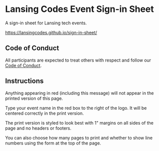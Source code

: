 # Lansing Codes Event Sign-in Sheet

A sign-in sheet for Lansing tech events.

https://lansingcodes.github.io/sign-in-sheet/

## Code of Conduct
All participants are expected to treat others with respect and follow our [Code of Conduct](https://www.lansing.codes/code-of-conduct/).

## Instructions

Anything appearing in red (including this message) will not appear in the printed version of this page.

Type your event name in the red box to the right of the logo. It will be centered correctly in the print version.

The print version is styled to look best with 1" margins on all sides of the page and no headers or footers.

You can also choose how many pages to print and whether to show line numbers using the form at the top of the page.
